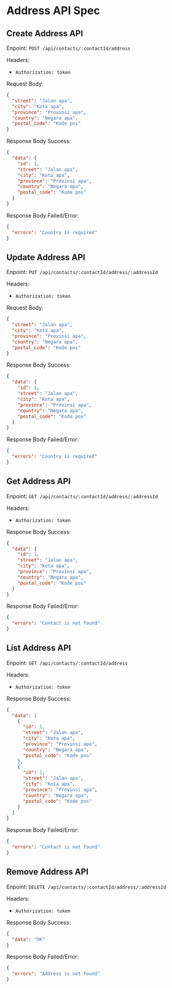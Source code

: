 # Address API Spec

## Create Address API

Enpoint: `POST /api/contacts/:contactId/address`

Headers:

- `Authorization: token`

Request Body:

```json
{
  "street": "Jalan apa",
  "city": "Kota apa",
  "province": "Provinsi apa",
  "country": "Negara apa",
  "postal_code": "Kode pos"
}
```

Response Body Success:

```json
{
  "data": {
    "id": 1,
    "street": "Jalan apa",
    "city": "Kota apa",
    "province": "Provinsi apa",
    "country": "Negara apa",
    "postal_code": "Kode pos"
  }
}
```

Response Body Failed/Error:

```json
{
  "errors": "Country is required"
}
```

## Update Address API

Enpoint: `PUT /api/contacts/:contactId/address/:addressId`

Headers:

- `Authorization: token`

Request Body:

```json
{
  "street": "Jalan apa",
  "city": "Kota apa",
  "province": "Provinsi apa",
  "country": "Negara apa",
  "postal_code": "Kode pos"
}
```

Response Body Success:

```json
{
  "data": {
    "id": 1,
    "street": "Jalan apa",
    "city": "Kota apa",
    "province": "Provinsi apa",
    "country": "Negara apa",
    "postal_code": "Kode pos"
  }
}
```

Response Body Failed/Error:

```json
{
  "errors": "Country is required"
}
```

## Get Address API

Enpoint: `GET /api/contacts/:contactId/address/:addressId`

Headers:

- `Authorization: token`

Response Body Success:

```json
{
  "data": {
    "id": 1,
    "street": "Jalan apa",
    "city": "Kota apa",
    "province": "Provinsi apa",
    "country": "Negara apa",
    "postal_code": "Kode pos"
  }
}
```

Response Body Failed/Error:

```json
{
  "errors": "Contact is not found"
}
```

## List Address API

Enpoint: `GET /api/contacts/:contactId/address`

Headers:

- `Authorization: token`

Response Body Success:

```json
{
  "data": [
    {
      "id": 1,
      "street": "Jalan apa",
      "city": "Kota apa",
      "province": "Provinsi apa",
      "country": "Negara apa",
      "postal_code": "Kode pos"
    },
    {
      "id": 1,
      "street": "Jalan apa",
      "city": "Kota apa",
      "province": "Provinsi apa",
      "country": "Negara apa",
      "postal_code": "Kode pos"
    }
  ]
}
```

Response Body Failed/Error:

```json
{
  "errors": "Contact is not found"
}
```

## Remove Address API

Enpoint: `DELETE /api/contacts/:contactId/address/:addressId`

Headers:

- `Authorization: token`

Response Body Success:

```json
{
  "data": "OK"
}
```

Response Body Failed/Error:

```json
{
  "errors": "Address is not found"
}
```
